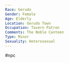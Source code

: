 ```yaml
---
Race: Gerudo
Gender: Female
Age: Elderly
Location: Gerudo Town
Occupation: Tavern Patron
Comments: The Noble Canteen
Type: Minor
Sexuality: Heterosexual
---
```

 #npc 

